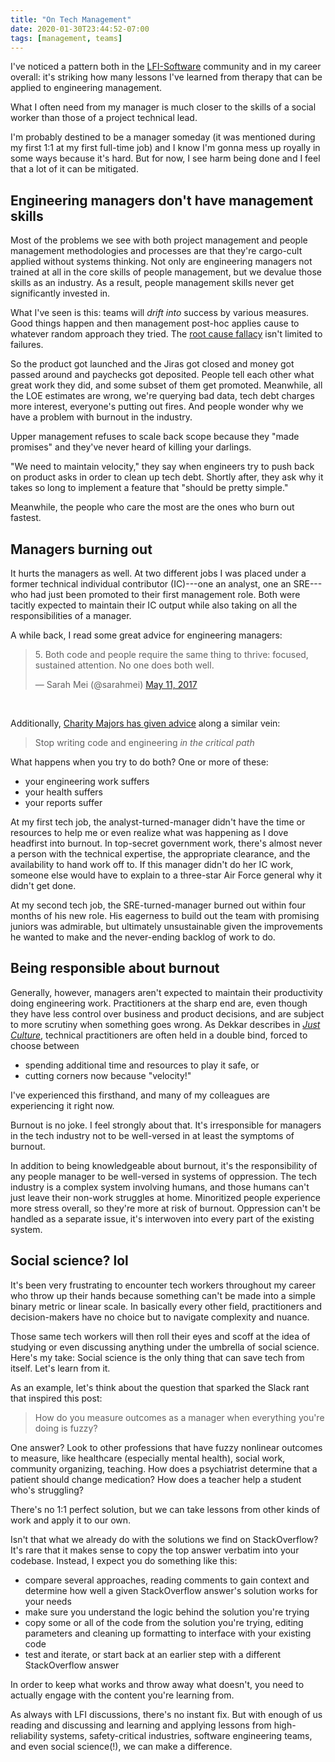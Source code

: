 ```yaml
---
title: "On Tech Management"
date: 2020-01-30T23:44:52-07:00
tags: [management, teams]
---
```


I've noticed a pattern both in the [LFI-Software](http://learningfromincidents.io) community and in my career overall: it's striking how many lessons I've learned from therapy that can be applied to engineering management.

<!--more-->

What I often need from my manager is much closer to the skills of a social worker than those of a project technical lead.

I'm probably destined to be a manager someday (it was mentioned during my first 1:1 at my first full-time job) and I know I'm gonna mess up royally in some ways because it's hard. But for now, I see harm being done and I feel that a lot of it can be mitigated.

## Engineering managers don't have management skills

Most of the problems we see with both project management and people management methodologies and processes are that they're cargo-cult applied without systems thinking. Not only are engineering managers not trained at all in the core skills of people management, but we devalue those skills as an industry. As a result, people management skills never get significantly invested in.

What I've seen is this: teams will _drift into_ success by various measures. Good things happen and then management post-hoc applies cause to whatever random approach they tried. The [root cause fallacy](https://willgallego.com/2018/04/02/no-seriously-root-cause-is-a-fallacy/) isn't limited to failures.

So the product got launched and the Jiras got closed and money got passed around and paychecks got deposited. People tell each other what great work they did, and some subset of them get promoted. Meanwhile, all the LOE estimates are wrong, we're querying bad data, tech debt charges more interest, everyone's putting out fires. And people wonder why we have a problem with burnout in the industry. 

Upper management refuses to scale back scope because they "made promises" and they've never heard of killing your darlings.

"We need to maintain velocity," they say when engineers try to push back on product asks in order to clean up tech debt. Shortly after, they ask why it takes so long to implement a feature that "should be pretty simple."

Meanwhile, the people who care the most are the ones who burn out fastest.

## Managers burning out

It hurts the managers as well. At two different jobs I was placed under a former technical individual contributor (IC)---one an analyst, one an SRE---who had just been promoted to their first management role. Both were tacitly expected to maintain their IC output while also taking on all the responsibilities of a manager.

A while back, I read some great advice for engineering managers:

<blockquote class="twitter-tweet" data-conversation="none"><p lang="en" dir="ltr">5. Both code and people require the same thing to thrive: focused, sustained attention. No one does both well.</p>&mdash; Sarah Mei (@sarahmei) <a href="https://twitter.com/sarahmei/status/862588165353218048?ref_src=twsrc%5Etfw">May 11, 2017</a></blockquote> <script async src="https://platform.twitter.com/widgets.js" charset="utf-8"></script>
<br>

Additionally, [Charity Majors has given advice](https://charity.wtf/2019/01/04/engineering-management-the-pendulum-or-the-ladder/) along a similar vein:

> Stop writing code and engineering _in the critical path_

What happens when you try to do both? One or more of these:

- your engineering work suffers
- your health suffers
- your reports suffer

At my first tech job, the analyst-turned-manager didn't have the time or resources to help me or even realize what was happening as I dove headfirst into burnout. In top-secret government work, there's almost never a person with the technical expertise, the appropriate clearance, and the availability to hand work off to. If this manager didn't do her IC work, someone else would have to explain to a three-star Air Force general why it didn't get done.

At my second tech job, the SRE-turned-manager burned out within four months of his new role. His eagerness to build out the team with promising juniors was admirable, but ultimately unsustainable given the improvements he wanted to make and the never-ending backlog of work to do.

## Being responsible about burnout

Generally, however, managers aren't expected to maintain their productivity doing engineering work. Practitioners at the sharp end are, even though they have less control over business and product decisions, and are subject to more scrutiny when something goes wrong. As Dekkar describes in [_Just Culture_](https://www.goodreads.com/book/show/2896995-just-culture), technical practitioners are often held in a double bind, forced to choose between

- spending additional time and resources to play it safe, or
- cutting corners now because "velocity!"

I've experienced this firsthand, and many of my colleagues are experiencing it right now. 

Burnout is no joke. I feel strongly about that. It's irresponsible for managers in the tech industry not to be well-versed in at least the symptoms of burnout.

In addition to being knowledgeable about burnout, it's the responsibility of any people manager to be well-versed in systems of oppression. The tech industry is a complex system involving humans, and those humans can't just leave their non-work struggles at home. Minoritized people experience more stress overall, so they're more at risk of burnout. Oppression can't be handled as a separate issue‚ it's interwoven into every part of the existing system.

## Social science? lol

It's been very frustrating to encounter tech workers throughout my career who throw up their hands because something can't be made into a simple binary metric or linear scale. In basically every other field, practitioners and decision-makers have no choice but to navigate complexity and nuance.

Those same tech workers will then roll their eyes and scoff at the idea of studying or even discussing anything under the umbrella of social science. Here's my take: Social science is the only thing that can save tech from itself. Let's learn from it.

As an example, let's think about the question that sparked the Slack rant that inspired this post:

> How do you measure outcomes as a manager when everything you're doing is fuzzy?

One answer? Look to other professions that have fuzzy nonlinear outcomes to measure, like healthcare (especially mental health), social work, community organizing, teaching. How does a psychiatrist determine that a patient should change medication? How does a teacher help a student who's struggling?

There's no 1:1 perfect solution, but we can take lessons from other kinds of work and apply it to our own.

Isn't that what we already do with the solutions we find on StackOverflow? It's rare that it makes sense to copy the top answer verbatim into your codebase. Instead, I expect you do something like this:

- compare several approaches, reading comments to gain context and determine how well a given StackOverflow answer's solution works for your needs
- make sure you understand the logic behind the solution you're trying
- copy some or all of the code from the solution you're trying, editing parameters and cleaning up formatting to interface with your existing code
- test and iterate, or start back at an earlier step with a different StackOverflow answer

In order to keep what works and throw away what doesn't, you need to actually engage with the content you're learning from.

As always with LFI discussions, there's no instant fix. But with enough of us reading and discussing and learning and applying lessons from high-reliability systems, safety-critical industries, software engineering teams, and even social science(!), we can make a difference.